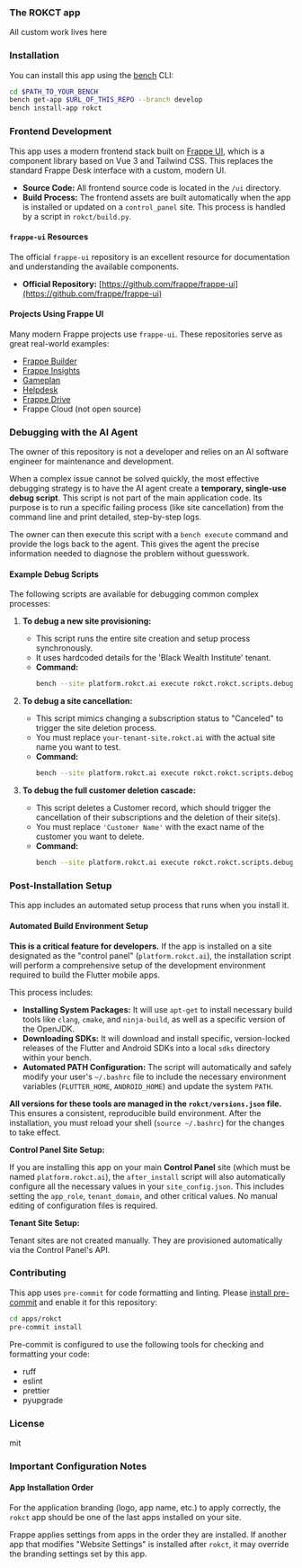 ### The ROKCT app

All custom work lives here

### Installation

You can install this app using the [bench](https://github.com/frappe/bench) CLI:

```bash
cd $PATH_TO_YOUR_BENCH
bench get-app $URL_OF_THIS_REPO --branch develop
bench install-app rokct
```

### Frontend Development

This app uses a modern frontend stack built on [Frappe UI](https://github.com/frappe/frappe-ui), which is a component library based on Vue 3 and Tailwind CSS. This replaces the standard Frappe Desk interface with a custom, modern UI.

*   **Source Code:** All frontend source code is located in the `/ui` directory.
*   **Build Process:** The frontend assets are built automatically when the app is installed or updated on a `control_panel` site. This process is handled by a script in `rokct/build.py`.

#### `frappe-ui` Resources

The official `frappe-ui` repository is an excellent resource for documentation and understanding the available components.

*   **Official Repository:** [https://github.com/frappe/frappe-ui](https://github.com/frappe/frappe-ui)

#### Projects Using Frappe UI

Many modern Frappe projects use `frappe-ui`. These repositories serve as great real-world examples:

*   [Frappe Builder](https://github.com/frappe/builder)
*   [Frappe Insights](https://github.com/frappe/insights)
*   [Gameplan](https://github.com/frappe/gameplan)
*   [Helpdesk](https://github.com/frappe/helpdesk)
*   [Frappe Drive](https://github.com/frappe/drive)
*   Frappe Cloud (not open source)

### Debugging with the AI Agent

The owner of this repository is not a developer and relies on an AI software engineer for maintenance and development.

When a complex issue cannot be solved quickly, the most effective debugging strategy is to have the AI agent create a **temporary, single-use debug script**. This script is not part of the main application code. Its purpose is to run a specific failing process (like site cancellation) from the command line and print detailed, step-by-step logs.

The owner can then execute this script with a `bench execute` command and provide the logs back to the agent. This gives the agent the precise information needed to diagnose the problem without guesswork.

#### Example Debug Scripts

The following scripts are available for debugging common complex processes:

1.  **To debug a new site provisioning:**
    *   This script runs the entire site creation and setup process synchronously.
    *   It uses hardcoded details for the 'Black Wealth Institute' tenant.
    *   **Command:**
        ```bash
        bench --site platform.rokct.ai execute rokct.rokct.scripts.debug_provisioning.trigger_provisioning_for_debug
        ```

2.  **To debug a site cancellation:**
    *   This script mimics changing a subscription status to "Canceled" to trigger the site deletion process.
    *   You must replace `your-tenant-site.rokct.ai` with the actual site name you want to test.
    *   **Command:**
        ```bash
        bench --site platform.rokct.ai execute rokct.rokct.scripts.debug_cancellation.trigger_cancellation_for_debug --kwargs '{"site_name": "your-tenant-site.rokct.ai"}'
        ```

3.  **To debug the full customer deletion cascade:**
    *   This script deletes a Customer record, which should trigger the cancellation of their subscriptions and the deletion of their site(s).
    *   You must replace `'Customer Name'` with the exact name of the customer you want to delete.
    *   **Command:**
        ```bash
        bench --site platform.rokct.ai execute rokct.rokct.scripts.debug_customer_deletion.trigger_customer_deletion_for_debug --kwargs '{"customer_name": "Customer Name"}'
        ```

### Post-Installation Setup

This app includes an automated setup process that runs when you install it.

#### Automated Build Environment Setup

**This is a critical feature for developers.** If the app is installed on a site designated as the "control panel" (`platform.rokct.ai`), the installation script will perform a comprehensive setup of the development environment required to build the Flutter mobile apps.

This process includes:
*   **Installing System Packages:** It will use `apt-get` to install necessary build tools like `clang`, `cmake`, and `ninja-build`, as well as a specific version of the OpenJDK.
*   **Downloading SDKs:** It will download and install specific, version-locked releases of the Flutter and Android SDKs into a local `sdks` directory within your bench.
*   **Automated PATH Configuration:** The script will automatically and safely modify your user's `~/.bashrc` file to include the necessary environment variables (`FLUTTER_HOME`, `ANDROID_HOME`) and update the system `PATH`.

**All versions for these tools are managed in the `rokct/versions.json` file.** This ensures a consistent, reproducible build environment. After the installation, you must reload your shell (`source ~/.bashrc`) for the changes to take effect.

**Control Panel Site Setup:**

If you are installing this app on your main **Control Panel** site (which must be named `platform.rokct.ai`), the `after_install` script will also automatically configure all the necessary values in your `site_config.json`. This includes setting the `app_role`, `tenant_domain`, and other critical values. No manual editing of configuration files is required.

**Tenant Site Setup:**

Tenant sites are not created manually. They are provisioned automatically via the Control Panel's API.

### Contributing

This app uses `pre-commit` for code formatting and linting. Please [install pre-commit](https://pre-commit.com/#installation) and enable it for this repository:

```bash
cd apps/rokct
pre-commit install
```

Pre-commit is configured to use the following tools for checking and formatting your code:

- ruff
- eslint
- prettier
- pyupgrade

### License

mit

### Important Configuration Notes

#### App Installation Order

For the application branding (logo, app name, etc.) to apply correctly, the `rokct` app should be one of the last apps installed on your site.

Frappe applies settings from apps in the order they are installed. If another app that modifies "Website Settings" is installed after `rokct`, it may override the branding settings set by this app.
